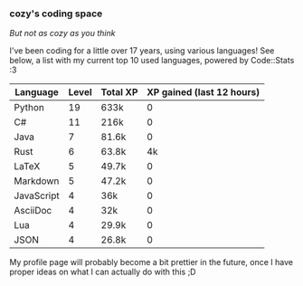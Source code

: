 ### cozy's coding space
*But not as cozy as you think*

I've been coding for a little over 17 years, using various languages! See below, a list with my current top 10 used languages, powered by Code::Stats :3
    
| Language | Level | Total XP | XP gained (last 12 hours) |
| --- | --- | --- | --- |
| Python | 19 | 633k | 0 |
| C# | 11 | 216k | 0 |
| Java | 7 | 81.6k | 0 |
| Rust | 6 | 63.8k | 4k |
| LaTeX | 5 | 49.7k | 0 |
| Markdown | 5 | 47.2k | 0 |
| JavaScript | 4 | 36k | 0 |
| AsciiDoc | 4 | 32k | 0 |
| Lua | 4 | 29.9k | 0 |
| JSON | 4 | 26.8k | 0 |
    
My profile page will probably become a bit prettier in the future, once I have proper ideas on what I can actually do with this ;D